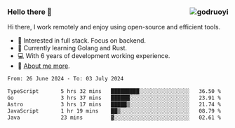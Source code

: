 ### Hello there 👋 <img align="right" src="https://github-readme-stats.vercel.app/api?username=godruoyi&show_icons=true" alt="godruoyi" />

Hi there, I work remotely and enjoy using open-source and efficient tools.

- 🔭 Interested in full stack. Focus on backend.
- 🌱 Currently learning Golang and Rust.
- 💻 With 6 years of development working experience.
- 👒 [About me more](https://godruoyi.com/posts/about-godruoyi).



<!--START_SECTION:waka-->

```txt
From: 26 June 2024 - To: 03 July 2024

TypeScript       5 hrs 32 mins   █████████░░░░░░░░░░░░░░░░   36.50 %
Go               3 hrs 37 mins   ██████░░░░░░░░░░░░░░░░░░░   23.91 %
Astro            3 hrs 17 mins   █████▒░░░░░░░░░░░░░░░░░░░   21.74 %
JavaScript       1 hr 19 mins    ██▒░░░░░░░░░░░░░░░░░░░░░░   08.79 %
Java             23 mins         ▓░░░░░░░░░░░░░░░░░░░░░░░░   02.61 %
```

<!--END_SECTION:waka-->
